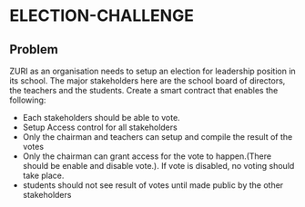 # ELECTION-CHALLENGE

## Problem 
ZURI as an organisation needs to setup an election for leadership position in its school. The major stakeholders here are the school board of directors, the teachers and the students. Create a smart contract that enables the following:

- Each stakeholders should be able to vote.
- Setup Access control for all stakeholders
- Only the chairman and teachers can setup and compile the result of the votes
- Only the chairman can grant access for the vote to happen.(There should be enable and disable vote.). If vote is disabled, no voting should take place.
- students should not see result of votes until made public by the other stakeholders
